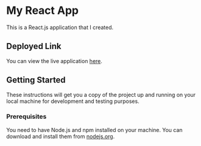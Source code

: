 # My React App

This is a React.js application that I created.

## Deployed Link

You can view the live application [here](https://courageous-sprite-a7829f.netlify.app/).

## Getting Started

These instructions will get you a copy of the project up and running on your local machine for development and testing purposes.

### Prerequisites

You need to have Node.js and npm installed on your machine. You can download and install them from [nodejs.org](https://nodejs.org/).
